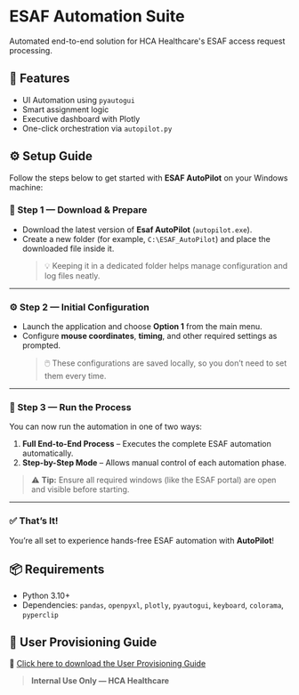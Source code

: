 # ESAF Automation Suite

Automated end-to-end solution for HCA Healthcare's ESAF access request processing.

## 🚀 Features
- UI Automation using `pyautogui`
- Smart assignment logic
- Executive dashboard with Plotly
- One-click orchestration via `autopilot.py`

## ⚙️ Setup Guide

Follow the steps below to get started with **ESAF AutoPilot** on your Windows machine:

### 🧩 Step 1 — Download & Prepare
- Download the latest version of **Esaf AutoPilot** (`autopilot.exe`).
- Create a new folder (for example, `C:\ESAF_AutoPilot`) and place the downloaded file inside it.  
  > 💡 Keeping it in a dedicated folder helps manage configuration and log files neatly.

---

### ⚙️ Step 2 — Initial Configuration
- Launch the application and choose **Option 1** from the main menu.  
- Configure **mouse coordinates**, **timing**, and other required settings as prompted.  
  > 🖱️ These configurations are saved locally, so you don’t need to set them every time.

---

### 🚀 Step 3 — Run the Process
You can now run the automation in one of two ways:
1. **Full End-to-End Process** – Executes the complete ESAF automation automatically.  
2. **Step-by-Step Mode** – Allows manual control of each automation phase.  

> ⚠️ **Tip:** Ensure all required windows (like the ESAF portal) are open and visible before starting.

---

### ✅ That’s It!
You’re all set to experience hands-free ESAF automation with **AutoPilot**!  


## 📦 Requirements
- Python 3.10+
- Dependencies: `pandas`, `openpyxl`, `plotly`, `pyautogui`, `keyboard`, `colorama`, `pyperclip`

## 🧭 User Provisioning Guide

📄 [Click here to download the User Provisioning Guide](https://github.com/posaakhil/Esaf_AutoPilot/raw/refs/heads/Dev/ESAF_AutoPilot_Guide.pdf)


> **Internal Use Only — HCA Healthcare**



